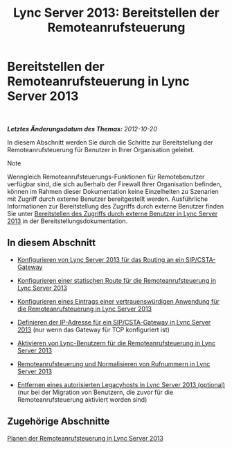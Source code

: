 ﻿---
title: 'Lync Server 2013: Bereitstellen der Remoteanrufsteuerung'
TOCTitle: Bereitstellen der Remoteanrufsteuerung
ms:assetid: 763037f7-7a2a-49ae-acc3-9781b0bff7e0
ms:mtpsurl: https://technet.microsoft.com/de-de/library/Gg558664(v=OCS.15)
ms:contentKeyID: 49294453
ms.date: 05/19/2016
mtps_version: v=OCS.15
ms.translationtype: HT
---

# Bereitstellen der Remoteanrufsteuerung in Lync Server 2013

 

_**Letztes Änderungsdatum des Themas:** 2012-10-20_

In diesem Abschnitt werden Sie durch die Schritte zur Bereitstellung der Remoteanrufsteuerung für Benutzer in Ihrer Organisation geleitet.


> [!NOTE]
> Wenngleich Remoteanrufsteuerungs-Funktionen für Remotebenutzer verfügbar sind, die sich außerhalb der Firewall Ihrer Organisation befinden, können im Rahmen dieser Dokumentation keine Einzelheiten zu Szenarien mit Zugriff durch externe Benutzer bereitgestellt werden. Ausführliche Informationen zur Bereitstellung des Zugriffs durch externe Benutzer finden Sie unter <A href="lync-server-2013-deploying-external-user-access.md">Bereitstellen des Zugriffs durch externe Benutzer in Lync Server 2013</A> in der Bereitstellungsdokumentation.



## In diesem Abschnitt

  - [Konfigurieren von Lync Server 2013 für das Routing an ein SIP/CSTA-Gateway](lync-server-2013-configuring-lync-server-to-route-to-a-sip-csta-gateway.md)

  - [Konfigurieren einer statischen Route für die Remoteanrufsteuerung in Lync Server 2013](lync-server-2013-configure-a-static-route-for-remote-call-control.md)

  - [Konfigurieren eines Eintrags einer vertrauenswürdigen Anwendung für die Remoteanrufsteuerung in Lync Server 2013](lync-server-2013-configure-a-trusted-application-entry-for-remote-call-control.md)

  - [Definieren der IP-Adresse für ein SIP/CSTA-Gateway in Lync Server 2013](lync-server-2013-define-a-sip-csta-gateway-ip-address.md) (nur wenn das Gateway für TCP konfiguriert ist)

  - [Aktivieren von Lync-Benutzern für die Remoteanrufsteuerung in Lync Server 2013](lync-server-2013-enable-lync-users-for-remote-call-control.md)

  - [Remoteanrufsteuerung und Normalisieren von Rufnummern in Lync Server 2013](lync-server-2013-remote-call-control-and-phone-number-normalization.md)

  - [Entfernen eines autorisierten Legacyhosts in Lync Server 2013 (optional)](lync-server-2013-remove-a-legacy-authorized-host-optional.md) (nur bei der Migration von Benutzern, die zuvor für die Remoteanrufsteuerung aktiviert worden sind)

## Zugehörige Abschnitte

[Planen der Remoteanrufsteuerung in Lync Server 2013](lync-server-2013-planning-for-remote-call-control.md)

